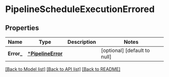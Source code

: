# PipelineScheduleExecutionErrored

## Properties
Name | Type | Description | Notes
------------ | ------------- | ------------- | -------------
**Error_** | [***PipelineError**](pipeline_error.md) |  | [optional] [default to null]

[[Back to Model list]](../README.md#documentation-for-models) [[Back to API list]](../README.md#documentation-for-api-endpoints) [[Back to README]](../README.md)

